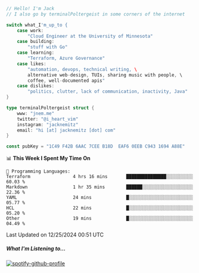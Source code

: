 ```go
// Hello! I'm Jack
// I also go by terminalPoltergeist in some corners of the internet

switch what_I'm_up_to {
    case work:
        "Cloud Engineer at the University of Minnesota"
    case building:
        "stuff with Go"
    case learning:
        "Terraform, Azure Governance"
    case likes:
        "automation, devops, technical writing, \
        alternative web-design, TUIs, sharing music with people, \
        coffee, well-documented apis"
    case dislikes:
        "politics, clutter, lack of communication, inactivity, Java"
}

type terminalPoltergeist struct {
    www: "jnem.me"
    twitter: "@i_heart_vim"
    instagram: "jacknemitz"
    email: "hi [at] jacknemitz [dot] com"
}

const pubKey = "1C49 F42B 6AAC 7CEE B18D  EAF6 0EEB C943 1694 A88E"
```

<!--START_SECTION:waka-->
📊 **This Week I Spent My Time On** 

```text
💬 Programming Languages: 
Terraform                4 hrs 16 mins       ███████████████░░░░░░░░░░   60.03 % 
Markdown                 1 hr 35 mins        ██████░░░░░░░░░░░░░░░░░░░   22.36 % 
YAML                     24 mins             █░░░░░░░░░░░░░░░░░░░░░░░░   05.77 % 
HCL                      22 mins             █░░░░░░░░░░░░░░░░░░░░░░░░   05.20 % 
Other                    19 mins             █░░░░░░░░░░░░░░░░░░░░░░░░   04.49 % 
```


 Last Updated on 12/25/2024 00:51 UTC
<!--END_SECTION:waka-->

##### What I'm Listening to...

[![spotify-github-profile](https://jnem.me/listening-item?maxAge=2592000)](https://jnem.me/listening)
